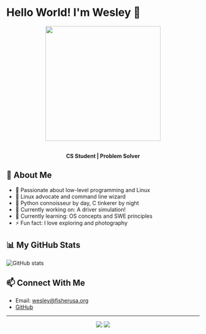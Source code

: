 # Hello World! I'm Wesley 👋

<div align="center">
  <img src="https://media.giphy.com/media/vzO0Vc8b2VBLi/giphy.gif" width="300">
  <br><br>
  <p><b>CS Student | Problem Solver</b></p>
</div>

## 💫 About Me

- 🧠 Passionate about low-level programming and Linux
- 🐧 Linux advocate and command line wizard
- 🐍 Python connoisseur by day, C tinkerer by night
- 🔭 Currently working on: A driver simulation!
- 🌱 Currently learning: OS concepts and SWE principles
- ⚡ Fun fact: I love exploring and photography

## 📊 My GitHub Stats

![GitHub stats](https://github-readme-stats.vercel.app/api?username=wesbyte29&show_icons=true&theme=radical)

## 📫 Connect With Me

- Email: wesley@fisherusa.org
- [GitHub](https://github.com/wesbyte29)

---

<div align="center">
  <img src="https://forthebadge.com/images/badges/built-with-love.svg">
  <img src="https://forthebadge.com/images/badges/made-with-markdown.svg">
</div>
